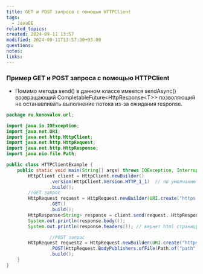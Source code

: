 ```yaml
---
title: GET и POST запроса с помощью HTTPClient
tags:
  - JavaEE
related_topics: 
created: 2024-09-11 13:57
modified: 2024-09-11T13:57:30+03:00
questions: 
notes: 
links: 
---
```

### Пример GET и POST запроса с помощью HTTPClient

- Помимо метода send() в данном классе имеется sendAsync() возвращающий CompletableFuture<HttpResponse\<T>> позволяющий не останавливать выполнение потока из-за ожидания response.

```Java
package ru.konovalov.url;

import java.io.IOException;
import java.net.URI;
import java.net.http.HttpClient;
import java.net.http.HttpRequest;
import java.net.http.HttpResponse;
import java.nio.file.Path;

public class HTTPClientExample {
    public static void main(String[] args) throws IOException, InterruptedException {
        HttpClient client = HttpClient.newBuilder()
                .version(HttpClient.Version.HTTP_1_1)  // по умолчанию версия 2
                .build();
        //GET запрос
        HttpRequest request = HttpRequest.newBuilder(URI.create("https://www.google.com"))
                .GET()
                .build();
        HttpResponse<String> response = client.send(request, HttpResponse.BodyHandlers.ofString());
        System.out.println(response.body());
        System.out.println(response.headers()); // вернет html страницу

				//POST запрос
        HttpRequest request2 = HttpRequest.newBuilder(URI.create("https://www.google.com"))
                .POST(HttpRequest.BodyPublishers.ofFile(Path.of("path", "to", "file")))
                .build();
    }
}
```
